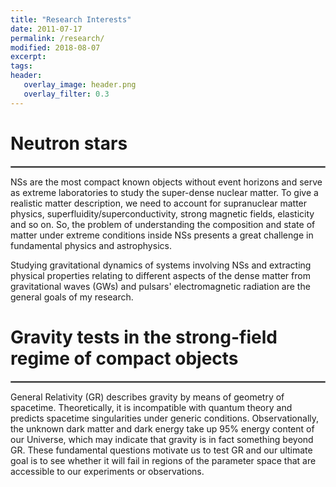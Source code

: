```yaml
---
title: "Research Interests"
date: 2011-07-17
permalink: /research/
modified: 2018-08-07
excerpt:
tags:
header:
   overlay_image: header.png
   overlay_filter: 0.3
---
```


# Neutron stars
<hr style="border:1px solid gray">

NSs are the most compact known objects without event horizons and serve as extreme laboratories to 
study the super-dense nuclear matter. To give a realistic matter description, we need 
to account for supranuclear matter physics, superfluidity/superconductivity, strong magnetic fields, elasticity and so on. 
So, the problem of understanding the composition and state of matter under extreme conditions inside 
NSs presents a great challenge in fundamental physics and astrophysics. 


Studying gravitational dynamics of systems involving NSs and extracting physical properties relating to different aspects of 
the dense matter from gravitational waves (GWs) and pulsars' electromagnetic radiation are the general goals of my research.


# Gravity tests in the strong-field regime of compact objects
<hr style="border:1px solid gray">

General Relativity (GR) describes gravity by means of geometry of spacetime. Theoretically, it is incompatible with quantum theory and predicts spacetime singularities under generic conditions. Observationally, the unknown dark matter and dark energy take up 95% energy content of our Universe, which may indicate that gravity is in fact something beyond GR. These fundamental questions motivate us to test GR and our ultimate goal is to see whether it will fail in regions of the parameter space that are accessible to our experiments or observations. 

